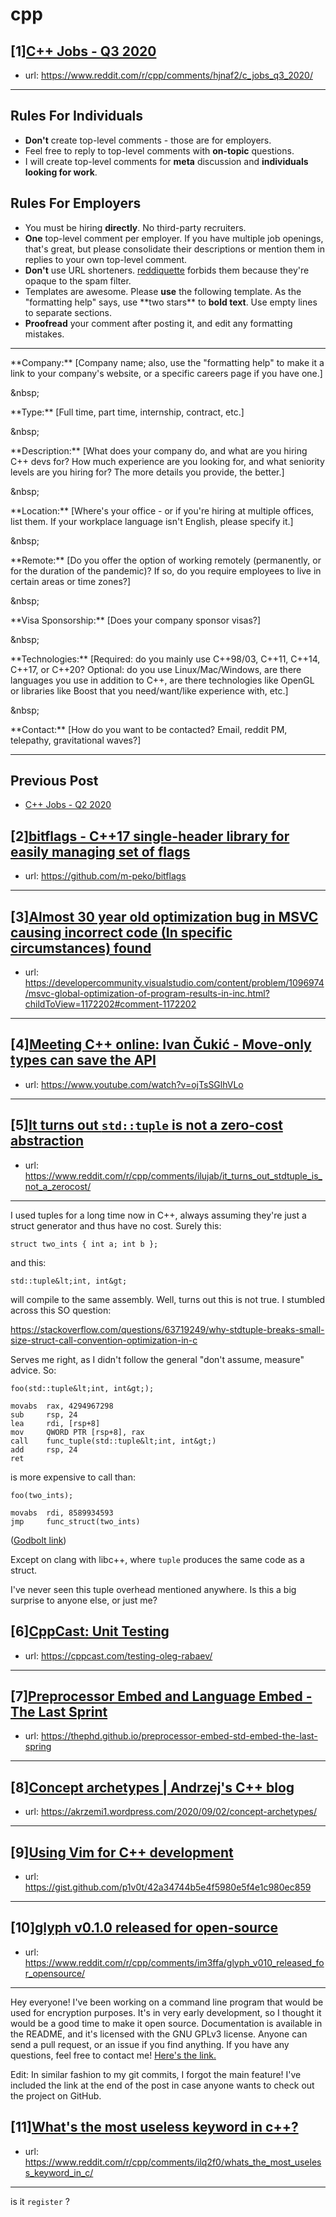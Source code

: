 # cpp
## [1][C++ Jobs - Q3 2020](https://www.reddit.com/r/cpp/comments/hjnaf2/c_jobs_q3_2020/)
- url: https://www.reddit.com/r/cpp/comments/hjnaf2/c_jobs_q3_2020/
---
Rules For Individuals
---------------------

* **Don't** create top-level comments - those are for employers.
* Feel free to reply to top-level comments with **on-topic** questions.
* I will create top-level comments for **meta** discussion and **individuals looking for work**.

Rules For Employers
---------------------

* You must be hiring **directly**. No third-party recruiters.
* **One** top-level comment per employer. If you have multiple job openings, that's great, but please consolidate their descriptions or mention them in replies to your own top-level comment.
* **Don't** use URL shorteners. [reddiquette](https://www.reddithelp.com/en/categories/reddit-101/reddit-basics/reddiquette) forbids them because they're opaque to the spam filter.
* Templates are awesome. Please **use** the following template. As the "formatting help" says, use \*\*two stars\*\* to **bold text**. Use empty lines to separate sections.
* **Proofread** your comment after posting it, and edit any formatting mistakes.

---

\*\*Company:\*\* [Company name; also, use the "formatting help" to make it a link to your company's website, or a specific careers page if you have one.]

&amp;nbsp;

\*\*Type:\*\* [Full time, part time, internship, contract, etc.]

&amp;nbsp;

\*\*Description:\*\* [What does your company do, and what are you hiring C++ devs for? How much experience are you looking for, and what seniority levels are you hiring for? The more details you provide, the better.]

&amp;nbsp;

\*\*Location:\*\* [Where's your office - or if you're hiring at multiple offices, list them. If your workplace language isn't English, please specify it.]

&amp;nbsp;

\*\*Remote:\*\* [Do you offer the option of working remotely (permanently, or for the duration of the pandemic)? If so, do you require employees to live in certain areas or time zones?]

&amp;nbsp;

\*\*Visa Sponsorship:\*\* [Does your company sponsor visas?]

&amp;nbsp;

\*\*Technologies:\*\* [Required: do you mainly use C++98/03, C++11, C++14, C++17, or C++20? Optional: do you use Linux/Mac/Windows, are there languages you use in addition to C++, are there technologies like OpenGL or libraries like Boost that you need/want/like experience with, etc.]

&amp;nbsp;

\*\*Contact:\*\* [How do you want to be contacted? Email, reddit PM, telepathy, gravitational waves?]

---

Previous Post
--------------

* [C++ Jobs - Q2 2020](https://www.reddit.com/r/cpp/comments/ft77lv/c_jobs_q2_2020/)
## [2][bitflags - C++17 single-header library for easily managing set of flags](https://www.reddit.com/r/cpp/comments/im9opm/bitflags_c17_singleheader_library_for_easily/)
- url: https://github.com/m-peko/bitflags
---

## [3][Almost 30 year old optimization bug in MSVC causing incorrect code (In specific circumstances) found](https://www.reddit.com/r/cpp/comments/ilzbqd/almost_30_year_old_optimization_bug_in_msvc/)
- url: https://developercommunity.visualstudio.com/content/problem/1096974/msvc-global-optimization-of-program-results-in-inc.html?childToView=1172202#comment-1172202
---

## [4][Meeting C++ online: Ivan Čukić - Move-only types can save the API](https://www.reddit.com/r/cpp/comments/imcw6n/meeting_c_online_ivan_čukić_moveonly_types_can/)
- url: https://www.youtube.com/watch?v=ojTsSGlhVLo
---

## [5][It turns out `std::tuple` is not a zero-cost abstraction](https://www.reddit.com/r/cpp/comments/ilujab/it_turns_out_stdtuple_is_not_a_zerocost/)
- url: https://www.reddit.com/r/cpp/comments/ilujab/it_turns_out_stdtuple_is_not_a_zerocost/
---
I used tuples for a long time now in C++, always assuming they're just a struct generator and thus have no cost. Surely this:

```
struct two_ints { int a; int b };
```

and this:

```
std::tuple&lt;int, int&gt;
```

will compile to the same assembly. Well, turns out this is not true. I stumbled across this SO question:

https://stackoverflow.com/questions/63719249/why-stdtuple-breaks-small-size-struct-call-convention-optimization-in-c

Serves me right, as I didn't follow the general "don't assume, measure" advice. So:

    foo(std::tuple&lt;int, int&gt;);
    
    movabs  rax, 4294967298
    sub     rsp, 24
    lea     rdi, [rsp+8]
    mov     QWORD PTR [rsp+8], rax
    call    func_tuple(std::tuple&lt;int, int&gt;)
    add     rsp, 24
    ret

is more expensive to call than:

    foo(two_ints);
    
    movabs  rdi, 8589934593
    jmp     func_struct(two_ints)

([Godbolt link](https://godbolt.org/z/nrTors))

Except on clang with libc++, where `tuple` produces the same code as a struct.

I've never seen this tuple overhead mentioned anywhere. Is this a big surprise to anyone else, or just me?
## [6][CppCast: Unit Testing](https://www.reddit.com/r/cpp/comments/im8d2s/cppcast_unit_testing/)
- url: https://cppcast.com/testing-oleg-rabaev/
---

## [7][Preprocessor Embed and Language Embed - The Last Sprint](https://www.reddit.com/r/cpp/comments/ilomtk/preprocessor_embed_and_language_embed_the_last/)
- url: https://thephd.github.io/preprocessor-embed-std-embed-the-last-spring
---

## [8][Concept archetypes | Andrzej's C++ blog](https://www.reddit.com/r/cpp/comments/ilp8sx/concept_archetypes_andrzejs_c_blog/)
- url: https://akrzemi1.wordpress.com/2020/09/02/concept-archetypes/
---

## [9][Using Vim for C++ development](https://www.reddit.com/r/cpp/comments/ils6ob/using_vim_for_c_development/)
- url: https://gist.github.com/p1v0t/42a34744b5e4f5980e5f4e1c980ec859
---

## [10][glyph v0.1.0 released for open-source](https://www.reddit.com/r/cpp/comments/im3ffa/glyph_v010_released_for_opensource/)
- url: https://www.reddit.com/r/cpp/comments/im3ffa/glyph_v010_released_for_opensource/
---
Hey everyone! I've been working on a command line program that would be used for encryption purposes. It's in very early development, so I thought it would be a good time to make it open source. Documentation is available in the README, and it's licensed with the GNU GPLv3 license. Anyone can send a pull request, or an issue if you find anything. If you have any questions, feel free to contact me! [Here's the link.](https://github.com/levi02321/glyph)

Edit: In similar fashion to my git commits, I forgot the main feature! I've included the link at the end of the post in case anyone wants to check out the project on GitHub.
## [11][What's the most useless keyword in c++?](https://www.reddit.com/r/cpp/comments/ilq2f0/whats_the_most_useless_keyword_in_c/)
- url: https://www.reddit.com/r/cpp/comments/ilq2f0/whats_the_most_useless_keyword_in_c/
---
is it `register` ?
